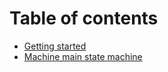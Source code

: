 # Table of contents

* [Getting started](README.md)
* [Machine main state machine](machine-main-state-machine.md)

